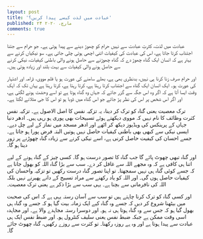 ```yaml
---
layout: post
title: 'عبادت میں لذت کیسے پیدا کریں؟'
published: ۲۴ مارچ، ۲۰۲۰
comments: true
---
```


عبادت میں لذت، کثرتِ عبادت سے نہیں حرام کو چھوڑ دینے سے پیدا ہوتی ہے۔ جو حرام سے جتنا اجتناب کرتا جاتا ہے، اس کی عبادت کی کیفیات اتنی اچھی ہوتی چلی جاتی ہے۔ سو نیکیاں کرنے سے بہتر ہے کہ انسان ایک گناہ چھوڑ دے کہ گناہ چھوڑنے سے حاصل ہونے والی باطنی کیفیات، نیکی کرنے سے حاصل ہونے والی کیفیات سے بہت بلند اور زیادہ ہوتی ہیں۔

اور حرام صرف زنا کرنا ہی نہیں، بدنظری بھی ہے، بھلے سامنے کی عورت ہو یا فلم مووی، ڈرامہ اور اشتہار کی عورت ہو۔ ایک انسان ایک گناہ سے اجتناب کرتا رہتا ہے، کرتا رہتا ہے، کرتا رہتا ہے یہاں تک کہ ایک وقت ایسا آتا ہے کہ اگر وہ اس جگہ سے گزر جائے کہ جہاں وہ گناہ ہوتا ہے تو اسے وحشت ہونے لگتی ہے، اور اگر اس شخص پر اس کی نظر پڑ جائے جو اس گناہ میں ڈوبا ہو تو اس کا جی متلانے لگتا ہے۔

ترک معصیت یعنی گناہ کو ترک کر دینا، یہ تزکیہ نفس کا اصل الاصول ہے۔ تزکیہ نفس کثرت وظائف کا نام نہیں کہ مووی دیکھتے ہوئے تسبیحات بھی پوری ہو رہی ہیں۔ ادھر دنیا جہاں کے پرینکس کی ویڈیوز دیکھ کر اٹھے اور ادھر مسجد میں نماز کے لیے چل دیے۔ ایسی نیکی سے کبھی بھی باطنی کیفیات حاصل نہیں ہوتیں البتہ فرض پورا ہو جاتا ہے۔ جسے احسان کی کیفیت حاصل کرنی ہے، اسے نیکی کرنے سے زیادہ گناہ چھوڑنے پر زور دینا ہو گا۔

اور گناہ تبھی چھوٹ پائے گا جب گناہ کا تصور درست ہو گا۔ کسی چیز کے گناہ ہونے کے لیے اتنا ہی کافی ہے کہ وہ مجھے اللہ سے غافل کر دے۔ سب سے بڑا گناہ اللہ کو بھول جانا ہے کہ جسے کوئی گناہ ہی نہیں سمجھتا۔ تو اپنا تصور گناہ درست رکھیں تو تزکیہ واحسان کی کیفیات حاصل ہوں گی۔ اور اللہ کو یاد رکھنے سے مراد تسبیح کے دانے پھیرنے نہیں بلکہ اللہ کی نافرمانی سے بچنا ہے۔ یہی سب سے بڑا ذکر ہے یعنی ترک معصیت۔

اور کسی گناہ کو ترک کرنا چاہتے ہیں تو سب سے آسان رستہ یہی ہے کہ اس کی صحبت میں بیٹھنا شروع کر دیں کہ جسے وہ گناہ کیے ایک زمانہ بیت گیا ہو کہ جسے وہ گناہ ہی بھول گیا ہو کہ جس سے وہ گناہ ہوتا ہی نہ ہو۔ اور دوسرا رستہ مجاہدے والا ہے۔ اور مجاہدہ اسی وقت ممکن ہے جبکہ ضبط نفس یعنی سلیف کنٹرول ہو۔ اور ضبط نفس ایک ہی عبادت سے پیدا ہوتا ہے اور وہ ہے روزہ رکھنا۔ تو کثرت سے روزے رکھیں، گناہ چھوٹ جائے گا۔